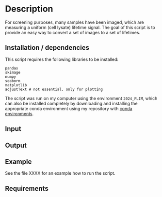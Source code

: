 

# Description

For screening purposes, many samples have been imaged, which are measuring a uniform (cell lysate) lifetime signal. 
The goal of this script is to provide an easy way to convert a set of images to a set of lifetimes.

## Installation / dependencies

This script requires the following libraries to be installed:

```
pandas
skimage
numpy
seaborn
matplotlib
adjustText # not essential, only for plotting
```

The script was run on my computer using the environment `2024_FLIM`, which can also be installed completely by downloading and installing the appropriate conda environment using my repository with [conda environments](https://github.com/Jintram/conda-environments).

## Input

## Output

## Example

See the file XXXX for an example how to run the script.

## Requirements